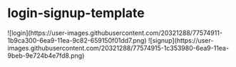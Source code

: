 <h1> login-signup-template</h1>
![login](https://user-images.githubusercontent.com/20321288/77574911-1b9ca300-6ea9-11ea-9c82-659150f01dd7.png)
![signup](https://user-images.githubusercontent.com/20321288/77574915-1c353980-6ea9-11ea-9beb-9e724b4e7fd8.png)

